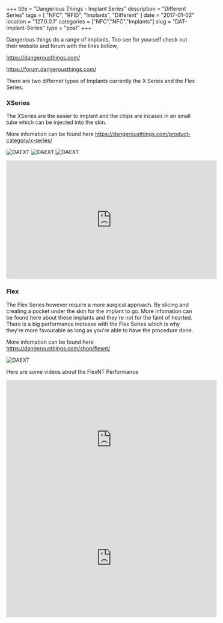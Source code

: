 +++
title = "Dangerious Things - Implant Series"
description = "Different Series"
tags = [ "NFC", "RFID", "Implants", "Different" ]
date = "2017-01-02"
location = "127.0.0.1"
categories = ["NFC","NFC","Implants"]
slug = "DAT-Implant-Series"
type = "post"
+++

Dangerious things do a range of implants, Too see for yourself check out their website and forum with the links bellow,

https://dangerousthings.com/

https://forum.dangerousthings.com/

There are two differnet types of Implants currently the X Series and the Flex Series.

### XSeries ###
The XSeries are the easier to implant and the chips are incases in an small tube which can be injected into the skin.

More infomation can be found here https://dangerousthings.com/product-category/x-series/

![DAEXT](https://dangerousthings.com/wp-content/uploads/Piercer-installing-x-series-transponder-2.jpg)
![DAEXT](https://dangerousthings.com/wp-content/uploads/injector-exploded.jpg)
![DAEXT](https://dangerousthings.com/wp-content/uploads/outlet_header_image.jpg)

<iframe width="560" height="315" src="https://www.youtube.com/embed/0LAZAd0uIBQ" frameborder="0" allowfullscreen></iframe>


### Flex ###
The Flex Series however require a more surgical approach. By slicing and creating a pocket under the skin for the implant to go.
More infomation can be found here about these implants and they're not for the faint of hearted. 
There is a big performance increase with the Flex Series which is why they're more favourable as long as you're able to have the procedure done.

More infomation can be found here https://dangerousthings.com/shop/flexnt/

![DAEXT](https://dangerousthings.com/wp-content/uploads/flexNT-on-finger.jpg)

Here are some videos about the FlexNT Performance

<iframe width="560" height="315" src="https://www.youtube.com/embed/10AAE1iZSEI" frameborder="0" allowfullscreen></iframe>

<iframe width="560" height="315" src="https://www.youtube.com/embed/ZiDvNqmDVnc" frameborder="0" allowfullscreen></iframe>
